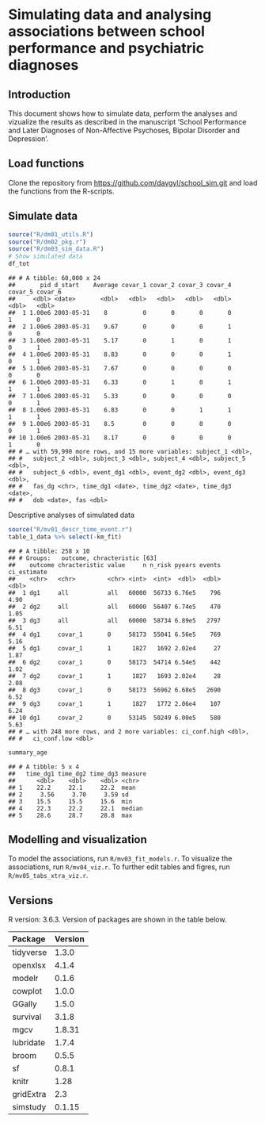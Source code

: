 Simulating data and analysing associations between school performance
and psychiatric diagnoses
================

## Introduction

This document shows how to simulate data, perform the analyses and
vizualize the results as described in the manuscript ‘School Performance
and Later Diagnoses of Non-Affective Psychoses, Bipolar Disorder and
Depression’.

## Load functions

Clone the repository from <https://github.com/davgyl/school_sim.git> and
load the functions from the R-scripts.

## Simulate data

``` r
source("R/dm01_utils.R")
source("R/dm02_pkg.r")
source("R/dm03_sim_data.R")
# Show simulated data
df_tot
```

    ## # A tibble: 60,000 x 24
    ##       pid d_start    Average covar_1 covar_2 covar_3 covar_4 covar_5 covar_6
    ##     <dbl> <date>       <dbl>   <dbl>   <dbl>   <dbl>   <dbl>   <dbl>   <dbl>
    ##  1 1.00e6 2003-05-31    8          0       0       0       0       1       0
    ##  2 1.00e6 2003-05-31    9.67       0       0       0       1       0       0
    ##  3 1.00e6 2003-05-31    5.17       0       1       0       1       0       1
    ##  4 1.00e6 2003-05-31    8.83       0       0       0       1       0       1
    ##  5 1.00e6 2003-05-31    7.67       0       0       0       0       0       0
    ##  6 1.00e6 2003-05-31    6.33       0       1       0       1       1       1
    ##  7 1.00e6 2003-05-31    5.33       0       0       0       0       0       1
    ##  8 1.00e6 2003-05-31    6.83       0       0       1       1       1       1
    ##  9 1.00e6 2003-05-31    8.5        0       0       0       0       0       1
    ## 10 1.00e6 2003-05-31    8.17       0       0       0       0       1       0
    ## # … with 59,990 more rows, and 15 more variables: subject_1 <dbl>,
    ## #   subject_2 <dbl>, subject_3 <dbl>, subject_4 <dbl>, subject_5 <dbl>,
    ## #   subject_6 <dbl>, event_dg1 <dbl>, event_dg2 <dbl>, event_dg3 <dbl>,
    ## #   fas_dg <chr>, time_dg1 <date>, time_dg2 <date>, time_dg3 <date>,
    ## #   dob <date>, fas <dbl>

Descriptive analyses of simulated data

``` r
source("R/mv01_descr_time_event.r")
table_1_data %>% select(-km_fit)
```

    ## # A tibble: 258 x 10
    ## # Groups:   outcome, chracteristic [63]
    ##    outcome chracteristic value     n n_risk pyears events ci_estimate
    ##    <chr>   <chr>         <chr> <int>  <int>  <dbl>  <dbl>       <dbl>
    ##  1 dg1     all           all   60000  56733 6.76e5    796        4.90
    ##  2 dg2     all           all   60000  56407 6.74e5    470        1.05
    ##  3 dg3     all           all   60000  58734 6.89e5   2797        6.51
    ##  4 dg1     covar_1       0     58173  55041 6.56e5    769        5.16
    ##  5 dg1     covar_1       1      1827   1692 2.02e4     27        1.87
    ##  6 dg2     covar_1       0     58173  54714 6.54e5    442        1.02
    ##  7 dg2     covar_1       1      1827   1693 2.02e4     28        2.08
    ##  8 dg3     covar_1       0     58173  56962 6.68e5   2690        6.52
    ##  9 dg3     covar_1       1      1827   1772 2.06e4    107        6.24
    ## 10 dg1     covar_2       0     53145  50249 6.00e5    580        5.63
    ## # … with 248 more rows, and 2 more variables: ci_conf.high <dbl>,
    ## #   ci_conf.low <dbl>

``` r
summary_age
```

    ## # A tibble: 5 x 4
    ##   time_dg1 time_dg2 time_dg3 measure
    ##      <dbl>    <dbl>    <dbl> <chr>  
    ## 1    22.2     22.1     22.2  mean   
    ## 2     3.56     3.70     3.59 sd     
    ## 3    15.5     15.5     15.6  min    
    ## 4    22.3     22.2     22.1  median 
    ## 5    28.6     28.7     28.8  max

## Modelling and visualization

To model the associations, run `R/mv03_fit_models.r`. To visualize the
associations, run `R/mv04_viz.r`. To further edit tables and figres, run
`R/mv05_tabs_xtra_viz.r`.

## Versions

R version: 3.6.3. Version of packages are shown in the table below.

| Package   | Version |
| :-------- | :------ |
| tidyverse | 1.3.0   |
| openxlsx  | 4.1.4   |
| modelr    | 0.1.6   |
| cowplot   | 1.0.0   |
| GGally    | 1.5.0   |
| survival  | 3.1.8   |
| mgcv      | 1.8.31  |
| lubridate | 1.7.4   |
| broom     | 0.5.5   |
| sf        | 0.8.1   |
| knitr     | 1.28    |
| gridExtra | 2.3     |
| simstudy  | 0.1.15  |

